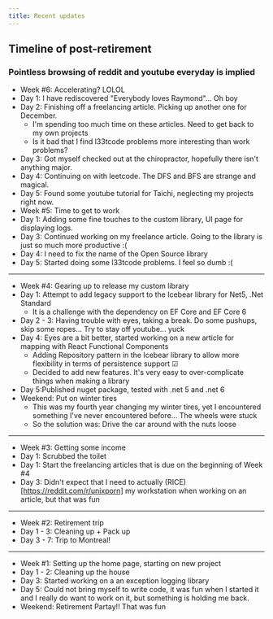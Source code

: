 ```yaml
---
title: Recent updates
---
```


## Timeline of post-retirement
### Pointless browsing of reddit and youtube everyday is implied
- Week #6: Accelerating? LOLOL
- Day 1: I have rediscovered "Everybody loves Raymond"... Oh boy
- Day 2: Finishing off a freelancing article. Picking up another one for December.
    - I'm spending too much time on these articles. Need to get back to my own projects
    - Is it bad that I find l33tcode problems more interesting than work problems?
- Day 3: Got myself checked out at the chiropractor, hopefully there isn't anything major.
- Day 4: Continuing on with leetcode. The DFS and BFS are strange and magical.
- Day 5: Found some youtube tutorial for Taichi, neglecting my projects right now.
- Week #5: Time to get to work
- Day 1: Adding some fine touches to the custom library, UI page for displaying logs.
- Day 3: Continued working on my freelance article. Going to the library is just so much more productive :(
- Day 4: I need to fix the name of the Open Source library
- Day 5: Started doing some l33tcode problems. I feel so dumb :(
***
- Week #4: Gearing up to release my custom library
- Day 1: Attempt to add legacy support to the Icebear library for Net5, .Net Standard
    - It is a challenge with the dependency on EF Core and EF Core 6
- Day 2 - 3: Having trouble with eyes, taking a break. Do some pushups, skip some ropes... Try to stay off youtube... yuck
- Day 4: Eyes are a bit better, started working on a new article for mapping with React Functional Components
    - Adding Repository pattern in the Icebear library to allow more flexibility in terms of persistence support &#9745;
    - Decided to add new features. It's very easy to over-complicate things when making a library
- Day 5:Published nuget package, tested with .net 5 and .net 6
- Weekend: Put on winter tires
    - This was my fourth year changing my winter tires, yet I encountered something I've never encountered before... The wheels were stuck
    - So the solution was: Drive the car around with the nuts loose
***
- Week #3: Getting some income
- Day 1: Scrubbed the toilet
- Day 1: Start the freelancing articles that is due on the beginning of Week #4
- Day 3: Didn't expect that I need to actually (RICE)[https://reddit.com/r/unixporn] my workstation when working on an article, but that was fun
***
- Week #2: Retirement trip
- Day 1 - 3: Cleaning up + Pack up
- Day 3 - 7: Trip to Montreal!
***
- Week #1: Setting up the home page, starting on new project
- Day 1 - 2: Cleaning up the house
- Day 3: Started working on a an exception logging library
- Day 5: Could not bring myself to write code, it was fun when I started it and I really do want to work on it, but something is holding me back.
- Weekend: Retirement Partay!! That was fun

